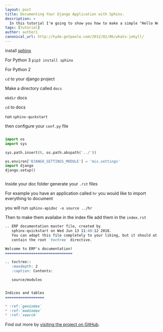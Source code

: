 ```yaml
---
layout: post
title: Documenting Your Django Application with Sphinx.
description: >
  In this tutorial I'm going to show you how to make a simple "Hello World" program.
tags: [tutorial]
author: author1
canonical_url: http://hyde.getpoole.com/2012/02/06/whats-jekyll/
---
```


install [sphinx]()

For Python 3
`pip3 install sphinx`

For Python 2


`cd` to your django project 

Make a directory called `docs`

`mkdir` docs

`cd`  to docs 

run `sphinx-quckstart`

then configure your `conf.py` file 

```python

import os
import sys

sys.path.insert(0, os.path.abspath('../'))

os.environ['DJANGO_SETTINGS_MODULE'] = 'mis.settings'
import django
django.setup()



``` 

Inside your doc folder generate your `.rst` files 

For example you have an application called `hr` you would like to import everything to document 

you will run `sphinx-apidoc -o source ../hr`


Then to make them availabe in the index file add them in the `index.rst`

```markdown
.. ERP documentation master file, created by
   sphinx-quickstart on Wed Jun 13 11:40:12 2018.
   You can adapt this file completely to your liking, but it should at least
   contain the root `toctree` directive.

Welcome to ERP's documentation!
===============================

.. toctree::
   :maxdepth: 2
   :caption: Contents:

   source/modules


Indices and tables
==================

* :ref:`genindex`
* :ref:`modindex`
* :ref:`search`

```




Find out more by [visiting the project on GitHub](https://github.com/go).

[docs]: ../docs/7.5.0/index.md
